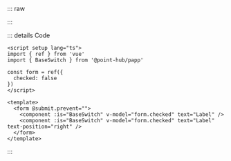 ::: raw

<ClientOnly>
  <SwitchText />
</ClientOnly>

:::

::: details Code

```vue
<script setup lang="ts">
import { ref } from 'vue'
import { BaseSwitch } from '@point-hub/papp'

const form = ref({
  checked: false
})
</script>

<template>
  <form @submit.prevent="">
    <component :is="BaseSwitch" v-model="form.checked" text="Label" />
    <component :is="BaseSwitch" v-model="form.checked" text="Label" text-position="right" />
  </form>
</template>
```

:::
